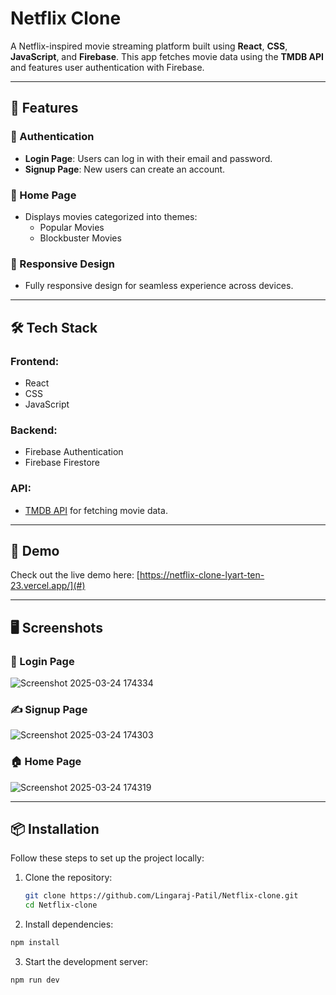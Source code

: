 # Netflix Clone

A Netflix-inspired movie streaming platform built using **React**, **CSS**, **JavaScript**, and **Firebase**. This app fetches movie data using the **TMDB API** and features user authentication with Firebase.

---

## 🚀 Features

### 🔐 Authentication
- **Login Page**: Users can log in with their email and password.
- **Signup Page**: New users can create an account.

### 🎥 Home Page
- Displays movies categorized into themes:
  - Popular Movies
  - Blockbuster Movies

### 🔄 Responsive Design
- Fully responsive design for seamless experience across devices.

---

## 🛠️ Tech Stack

### Frontend:
- React
- CSS
- JavaScript

### Backend:
- Firebase Authentication
- Firebase Firestore

### API:
- [TMDB API](https://www.themoviedb.org/documentation/api) for fetching movie data.

---

## 🌟 Demo
Check out the live demo here: [https://netflix-clone-lyart-ten-23.vercel.app/](#) 

---

## 🖥️ Screenshots

### 🔑 Login Page

![Screenshot 2025-03-24 174334](https://github.com/user-attachments/assets/c6b5d695-68bb-4d0c-8b83-41d017cdcc42)


### ✍️ Signup Page

![Screenshot 2025-03-24 174303](https://github.com/user-attachments/assets/db31bd3c-08b1-4877-8db4-f615995b61b3)


### 🏠 Home Page

![Screenshot 2025-03-24 174319](https://github.com/user-attachments/assets/8478ed3b-f055-4b7d-94c6-e68413a079f1)

---

## 📦 Installation

Follow these steps to set up the project locally:

1. Clone the repository:
   ```bash
   git clone https://github.com/Lingaraj-Patil/Netflix-clone.git
   cd Netflix-clone
   ```
2. Install dependencies:
 ```bash
 npm install
 ```

3. Start the development server:
  ```bash
  npm run dev
  ```
  
